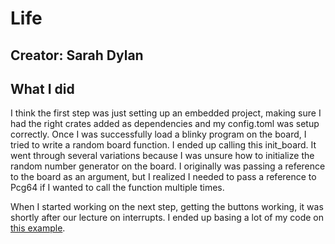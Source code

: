 # Life
## Creator: Sarah Dylan
## What I did
I think the first step was just setting up an embedded project, making sure I had the right
crates added as dependencies and my config.toml was setup correctly. Once I was successfully 
load a blinky program on the board, I tried to write a random board function. I ended up calling
this init_board. It went through several variations because I was unsure how to initialize the random
number generator on the board. I originally was passing a reference to the board as an argument, but I realized
I needed to pass a reference to Pcg64 if I wanted to call the function multiple times.

When I started working on the next step, getting the buttons working, it was shortly after our lecture
on interrupts. I ended up basing a lot of my code on [this example](https://github.com/pdx-cs-rust-embedded/gpio-hal-printbuttons/blob/main/src/main.rs).
